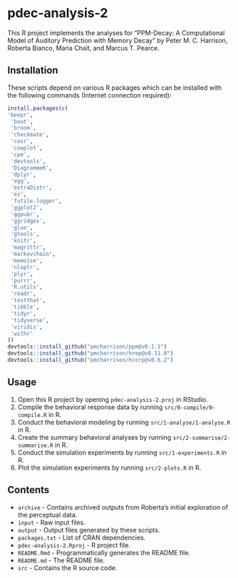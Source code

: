 
<!-- README.md is generated from README.Rmd. Please edit that file -->

# pdec-analysis-2

This R project implements the analyses for “PPM-Decay: A Computational
Model of Auditory Prediction with Memory Decay” by Peter M. C. Harrison,
Roberta Bianco, Maria Chait, and Marcus T. Pearce.

## Installation

These scripts depend on various R packages which can be installed with
the following commands (Internet connection required):

``` r
install.packages(c(
'beepr',
 'boot',
 'broom',
 'checkmate',
 'covr',
 'cowplot',
 'cpm',
 'devtools',
 'DiagrammeR',
 'dplyr',
 'egg',
 'extraDistr',
 'ez',
 'futile.logger',
 'ggplot2',
 'ggpubr',
 'ggridges',
 'glue',
 'gtools',
 'knitr',
 'magrittr',
 'markovchain',
 'memoise',
 'nloptr',
 'plyr',
 'purrr',
 'R.utils',
 'readr',
 'testthat',
 'tibble',
 'tidyr',
 'tidyverse',
 'viridis',
 'withr'
))
devtools::install_github("pmcharrison/ppm@v0.1.1")
devtools::install_github("pmcharrison/hrep@v0.11.0")
devtools::install_github("pmcharrison/hcorp@v0.6.2")
```

## Usage

1)  Open this R project by opening `pdec-analysis-2.proj` in RStudio.
2)  Compile the behavioral response data by running
    `src/0-compile/0-compile.R` in R.
3)  Conduct the behavioral modeling by running
    `src/1-analyse/1-analyse.R` in R.
4)  Create the summary behavioral analyses by running
    `src/2-summarise/2-summarise.R` in R.
5)  Conduct the simulation experiments by running `src/1-experiments.R`
    in R.
6)  Plot the simulation experiments by running `src/2-plots.R` in R.

## Contents

  - `archive` - Contains archived outputs from Roberta’s initial
    exploration of the perceptual data.
  - `input` - Raw input files.
  - `output` - Output files generated by these scripts.
  - `packages.txt` - List of CRAN dependencies.
  - `pdec-analysis-2.Rproj` - R project file.
  - `README.Rmd` - Programmatically generates the README file.
  - `README.md` - The README file.
  - `src` - Contains the R source code.
